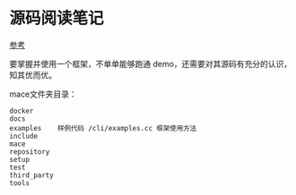 # 源码阅读笔记
[参考](https://www.jianshu.com/p/7061fd67d419)

要掌握并使用一个框架，不单单能够跑通 demo，还需要对其源码有充分的认识，知其优而优。

mace文件夹目录：

    docker 
    docs 
    examples    样例代码 /cli/examples.cc 框架使用方法
    include 
    mace 
    repository 
    setup 
    test 
    third_party 
    tools 
